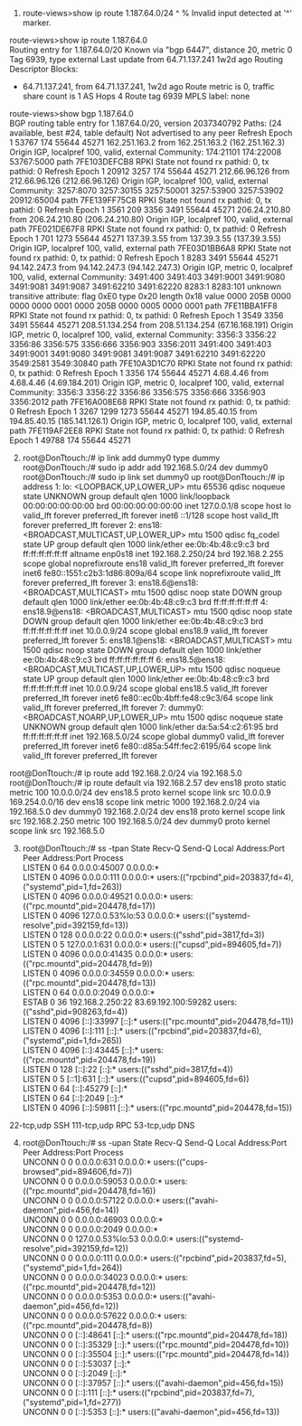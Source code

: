 1. 
	route-views>show ip route 1.187.64.0/24
                                    ^
% Invalid input detected at '^' marker.

route-views>show ip route 1.187.64.0   
Routing entry for 1.187.64.0/20
  Known via "bgp 6447", distance 20, metric 0
  Tag 6939, type external
  Last update from 64.71.137.241 1w2d ago
  Routing Descriptor Blocks:
  * 64.71.137.241, from 64.71.137.241, 1w2d ago
      Route metric is 0, traffic share count is 1
      AS Hops 4
      Route tag 6939
      MPLS label: none


route-views>show bgp 1.187.64.0     
BGP routing table entry for 1.187.64.0/20, version 2037340792
Paths: (24 available, best #24, table default)
  Not advertised to any peer
  Refresh Epoch 1
  53767 174 55644 45271
    162.251.163.2 from 162.251.163.2 (162.251.162.3)
      Origin IGP, localpref 100, valid, external
      Community: 174:21101 174:22008 53767:5000
      path 7FE103DEFCB8 RPKI State not found
      rx pathid: 0, tx pathid: 0
  Refresh Epoch 1
  20912 3257 174 55644 45271
    212.66.96.126 from 212.66.96.126 (212.66.96.126)
      Origin IGP, localpref 100, valid, external
      Community: 3257:8070 3257:30155 3257:50001 3257:53900 3257:53902 20912:65004
      path 7FE139FF75C8 RPKI State not found
      rx pathid: 0, tx pathid: 0
  Refresh Epoch 1
  3561 209 3356 3491 55644 45271
    206.24.210.80 from 206.24.210.80 (206.24.210.80)
      Origin IGP, localpref 100, valid, external
      path 7FE021DE67F8 RPKI State not found
      rx pathid: 0, tx pathid: 0
  Refresh Epoch 1
  701 1273 55644 45271
    137.39.3.55 from 137.39.3.55 (137.39.3.55)
      Origin IGP, localpref 100, valid, external
      path 7FE03D1BB6A8 RPKI State not found
      rx pathid: 0, tx pathid: 0
  Refresh Epoch 1
  8283 3491 55644 45271
    94.142.247.3 from 94.142.247.3 (94.142.247.3)
      Origin IGP, metric 0, localpref 100, valid, external
      Community: 3491:400 3491:403 3491:9001 3491:9080 3491:9081 3491:9087 3491:62210 3491:62220 8283:1 8283:101
      unknown transitive attribute: flag 0xE0 type 0x20 length 0x18
        value 0000 205B 0000 0000 0000 0001 0000 205B
              0000 0005 0000 0001 
      path 7FE11BBA1FF8 RPKI State not found
      rx pathid: 0, tx pathid: 0
  Refresh Epoch 1
  3549 3356 3491 55644 45271
    208.51.134.254 from 208.51.134.254 (67.16.168.191)
      Origin IGP, metric 0, localpref 100, valid, external
      Community: 3356:3 3356:22 3356:86 3356:575 3356:666 3356:903 3356:2011 3491:400 3491:403 3491:9001 3491:9080 3491:9081 3491:9087 3491:62210 3491:62220 3549:2581 3549:30840
      path 7FE10A3D1C70 RPKI State not found
      rx pathid: 0, tx pathid: 0
  Refresh Epoch 1
  3356 174 55644 45271
    4.68.4.46 from 4.68.4.46 (4.69.184.201)
      Origin IGP, metric 0, localpref 100, valid, external
      Community: 3356:3 3356:22 3356:86 3356:575 3356:666 3356:903 3356:2012
      path 7FE16A008E68 RPKI State not found
      rx pathid: 0, tx pathid: 0
  Refresh Epoch 1
  3267 1299 1273 55644 45271
    194.85.40.15 from 194.85.40.15 (185.141.126.1)
      Origin IGP, metric 0, localpref 100, valid, external
      path 7FE119AF2EE8 RPKI State not found
      rx pathid: 0, tx pathid: 0
  Refresh Epoch 1
  49788 174 55644 45271



2.
	root@DonTtouch:/# ip link add dummy0 type dummy
root@DonTtouch:/# sudo ip addr add 192.168.5.0/24 dev dummy0
root@DonTtouch:/# sudo ip link set dummy0 up
root@DonTtouch:/# ip address
1: lo: <LOOPBACK,UP,LOWER_UP> mtu 65536 qdisc noqueue state UNKNOWN group default qlen 1000
    link/loopback 00:00:00:00:00:00 brd 00:00:00:00:00:00
    inet 127.0.0.1/8 scope host lo
       valid_lft forever preferred_lft forever
    inet6 ::1/128 scope host 
       valid_lft forever preferred_lft forever
2: ens18: <BROADCAST,MULTICAST,UP,LOWER_UP> mtu 1500 qdisc fq_codel state UP group default qlen 1000
    link/ether ee:0b:4b:48:c9:c3 brd ff:ff:ff:ff:ff:ff
    altname enp0s18
    inet 192.168.2.250/24 brd 192.168.2.255 scope global noprefixroute ens18
       valid_lft forever preferred_lft forever
    inet6 fe80::1551:c2b3:1d86:809a/64 scope link noprefixroute 
       valid_lft forever preferred_lft forever
3: ens18.6@ens18: <BROADCAST,MULTICAST> mtu 1500 qdisc noop state DOWN group default qlen 1000
    link/ether ee:0b:4b:48:c9:c3 brd ff:ff:ff:ff:ff:ff
4: ens18.9@ens18: <BROADCAST,MULTICAST> mtu 1500 qdisc noop state DOWN group default qlen 1000
    link/ether ee:0b:4b:48:c9:c3 brd ff:ff:ff:ff:ff:ff
    inet 10.0.0.9/24 scope global ens18.9
       valid_lft forever preferred_lft forever
5: ens18.1@ens18: <BROADCAST,MULTICAST> mtu 1500 qdisc noop state DOWN group default qlen 1000
    link/ether ee:0b:4b:48:c9:c3 brd ff:ff:ff:ff:ff:ff
6: ens18.5@ens18: <BROADCAST,MULTICAST,UP,LOWER_UP> mtu 1500 qdisc noqueue state UP group default qlen 1000
    link/ether ee:0b:4b:48:c9:c3 brd ff:ff:ff:ff:ff:ff
    inet 10.0.0.9/24 scope global ens18.5
       valid_lft forever preferred_lft forever
    inet6 fe80::ec0b:4bff:fe48:c9c3/64 scope link 
       valid_lft forever preferred_lft forever
7: dummy0: <BROADCAST,NOARP,UP,LOWER_UP> mtu 1500 qdisc noqueue state UNKNOWN group default qlen 1000
    link/ether da:5a:54:c2:61:95 brd ff:ff:ff:ff:ff:ff
    inet 192.168.5.0/24 scope global dummy0
       valid_lft forever preferred_lft forever
    inet6 fe80::d85a:54ff:fec2:6195/64 scope link 
       valid_lft forever preferred_lft forever


root@DonTtouch:/# ip route add 192.168.2.0/24 via 192.168.5.0
root@DonTtouch:/# ip route
default via 192.168.2.57 dev ens18 proto static metric 100 
10.0.0.0/24 dev ens18.5 proto kernel scope link src 10.0.0.9 
169.254.0.0/16 dev ens18 scope link metric 1000 
192.168.2.0/24 via 192.168.5.0 dev dummy0 
192.168.2.0/24 dev ens18 proto kernel scope link src 192.168.2.250 metric 100 
192.168.5.0/24 dev dummy0 proto kernel scope link src 192.168.5.0 



3.
	root@DonTtouch:/# ss -tpan
State            Recv-Q           Send-Q                     Local Address:Port                        Peer Address:Port            Process                                                                 
LISTEN           0                64                               0.0.0.0:45007                            0.0.0.0:*                                                                                       
LISTEN           0                4096                             0.0.0.0:111                              0.0.0.0:*                users:(("rpcbind",pid=203837,fd=4),("systemd",pid=1,fd=263))           
LISTEN           0                4096                             0.0.0.0:49521                            0.0.0.0:*                users:(("rpc.mountd",pid=204478,fd=17))                                
LISTEN           0                4096                       127.0.0.53%lo:53                               0.0.0.0:*                users:(("systemd-resolve",pid=392159,fd=13))                           
LISTEN           0                128                              0.0.0.0:22                               0.0.0.0:*                users:(("sshd",pid=3817,fd=3))                                         
LISTEN           0                5                              127.0.0.1:631                              0.0.0.0:*                users:(("cupsd",pid=894605,fd=7))                                      
LISTEN           0                4096                             0.0.0.0:41435                            0.0.0.0:*                users:(("rpc.mountd",pid=204478,fd=9))                                 
LISTEN           0                4096                             0.0.0.0:34559                            0.0.0.0:*                users:(("rpc.mountd",pid=204478,fd=13))                                
LISTEN           0                64                               0.0.0.0:2049                             0.0.0.0:*                                                                                       
ESTAB            0                36                         192.168.2.250:22                         83.69.192.100:59282            users:(("sshd",pid=908263,fd=4))                                       
LISTEN           0                4096                                [::]:33997                               [::]:*                users:(("rpc.mountd",pid=204478,fd=11))                                
LISTEN           0                4096                                [::]:111                                 [::]:*                users:(("rpcbind",pid=203837,fd=6),("systemd",pid=1,fd=265))           
LISTEN           0                4096                                [::]:43445                               [::]:*                users:(("rpc.mountd",pid=204478,fd=19))                                
LISTEN           0                128                                 [::]:22                                  [::]:*                users:(("sshd",pid=3817,fd=4))                                         
LISTEN           0                5                                  [::1]:631                                 [::]:*                users:(("cupsd",pid=894605,fd=6))                                      
LISTEN           0                64                                  [::]:45279                               [::]:*                                                                                       
LISTEN           0                64                                  [::]:2049                                [::]:*                                                                                       
LISTEN           0                4096                                [::]:59811                               [::]:*                users:(("rpc.mountd",pid=204478,fd=15))     


22-tcp,udp SSH
111-tcp,udp RPC
53-tcp,udp DNS

4.
	root@DonTtouch:/# ss -upan
State            Recv-Q           Send-Q                      Local Address:Port                        Peer Address:Port           Process                                                                 
UNCONN           0                0                                 0.0.0.0:631                              0.0.0.0:*               users:(("cups-browsed",pid=894606,fd=7))                               
UNCONN           0                0                                 0.0.0.0:59053                            0.0.0.0:*               users:(("rpc.mountd",pid=204478,fd=16))                                
UNCONN           0                0                                 0.0.0.0:57122                            0.0.0.0:*               users:(("avahi-daemon",pid=456,fd=14))                                 
UNCONN           0                0                                 0.0.0.0:46903                            0.0.0.0:*                                                                                      
UNCONN           0                0                                 0.0.0.0:2049                             0.0.0.0:*                                                                                      
UNCONN           0                0                           127.0.0.53%lo:53                               0.0.0.0:*               users:(("systemd-resolve",pid=392159,fd=12))                           
UNCONN           0                0                                 0.0.0.0:111                              0.0.0.0:*               users:(("rpcbind",pid=203837,fd=5),("systemd",pid=1,fd=264))           
UNCONN           0                0                                 0.0.0.0:34023                            0.0.0.0:*               users:(("rpc.mountd",pid=204478,fd=12))                                
UNCONN           0                0                                 0.0.0.0:5353                             0.0.0.0:*               users:(("avahi-daemon",pid=456,fd=12))                                 
UNCONN           0                0                                 0.0.0.0:57622                            0.0.0.0:*               users:(("rpc.mountd",pid=204478,fd=8))                                 
UNCONN           0                0                                    [::]:48641                               [::]:*               users:(("rpc.mountd",pid=204478,fd=18))                                
UNCONN           0                0                                    [::]:35329                               [::]:*               users:(("rpc.mountd",pid=204478,fd=10))                                
UNCONN           0                0                                    [::]:35504                               [::]:*               users:(("rpc.mountd",pid=204478,fd=14))                                
UNCONN           0                0                                    [::]:53037                               [::]:*                                                                                      
UNCONN           0                0                                    [::]:2049                                [::]:*                                                                                      
UNCONN           0                0                                    [::]:37957                               [::]:*               users:(("avahi-daemon",pid=456,fd=15))                                 
UNCONN           0                0                                    [::]:111                                 [::]:*               users:(("rpcbind",pid=203837,fd=7),("systemd",pid=1,fd=277))           
UNCONN           0                0                                    [::]:5353                                [::]:*               users:(("avahi-daemon",pid=456,fd=13))                                 


